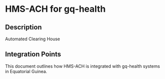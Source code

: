 # HMS-ACH for gq-health

## Description

Automated Clearing House

## Integration Points

This document outlines how HMS-ACH is integrated with gq-health systems in Equatorial Guinea.
